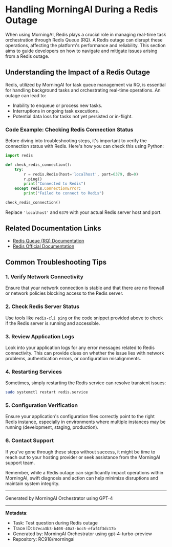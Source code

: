 # Handling MorningAI During a Redis Outage

When using MorningAI, Redis plays a crucial role in managing real-time task orchestration through Redis Queue (RQ). A Redis outage can disrupt these operations, affecting the platform's performance and reliability. This section aims to guide developers on how to navigate and mitigate issues arising from a Redis outage.

## Understanding the Impact of a Redis Outage

Redis, utilized by MorningAI for task queue management via RQ, is essential for handling background tasks and orchestrating real-time operations. An outage can lead to:
- Inability to enqueue or process new tasks.
- Interruptions in ongoing task executions.
- Potential data loss for tasks not yet persisted or in-flight.

### Code Example: Checking Redis Connection Status

Before diving into troubleshooting steps, it's important to verify the connection status with Redis. Here's how you can check this using Python:

```python
import redis

def check_redis_connection():
    try:
        r = redis.Redis(host='localhost', port=6379, db=0)
        r.ping()
        print("Connected to Redis")
    except redis.ConnectionError:
        print("Failed to connect to Redis")

check_redis_connection()
```

Replace `'localhost'` and `6379` with your actual Redis server host and port.

## Related Documentation Links

- [Redis Queue (RQ) Documentation](https://python-rq.org/docs/)
- [Redis Official Documentation](https://redis.io/documentation)

## Common Troubleshooting Tips

### 1. Verify Network Connectivity
Ensure that your network connection is stable and that there are no firewall or network policies blocking access to the Redis server.

### 2. Check Redis Server Status
Use tools like `redis-cli ping` or the code snippet provided above to check if the Redis server is running and accessible.

### 3. Review Application Logs
Look into your application logs for any error messages related to Redis connectivity. This can provide clues on whether the issue lies with network problems, authentication errors, or configuration misalignments.

### 4. Restarting Services
Sometimes, simply restarting the Redis service can resolve transient issues:
```bash
sudo systemctl restart redis.service
```

### 5. Configuration Verification
Ensure your application's configuration files correctly point to the right Redis instance, especially in environments where multiple instances may be running (development, staging, production).

### 6. Contact Support
If you've gone through these steps without success, it might be time to reach out to your hosting provider or seek assistance from the MorningAI support team.

Remember, while a Redis outage can significantly impact operations within MorningAI, swift diagnosis and action can help minimize disruptions and maintain system integrity.

---
Generated by MorningAI Orchestrator using GPT-4

---

**Metadata**:
- Task: Test question during Redis outage
- Trace ID: `b7eca3b3-b408-40a3-bcc5-efaf4f3dc17b`
- Generated by: MorningAI Orchestrator using gpt-4-turbo-preview
- Repository: RC918/morningai
